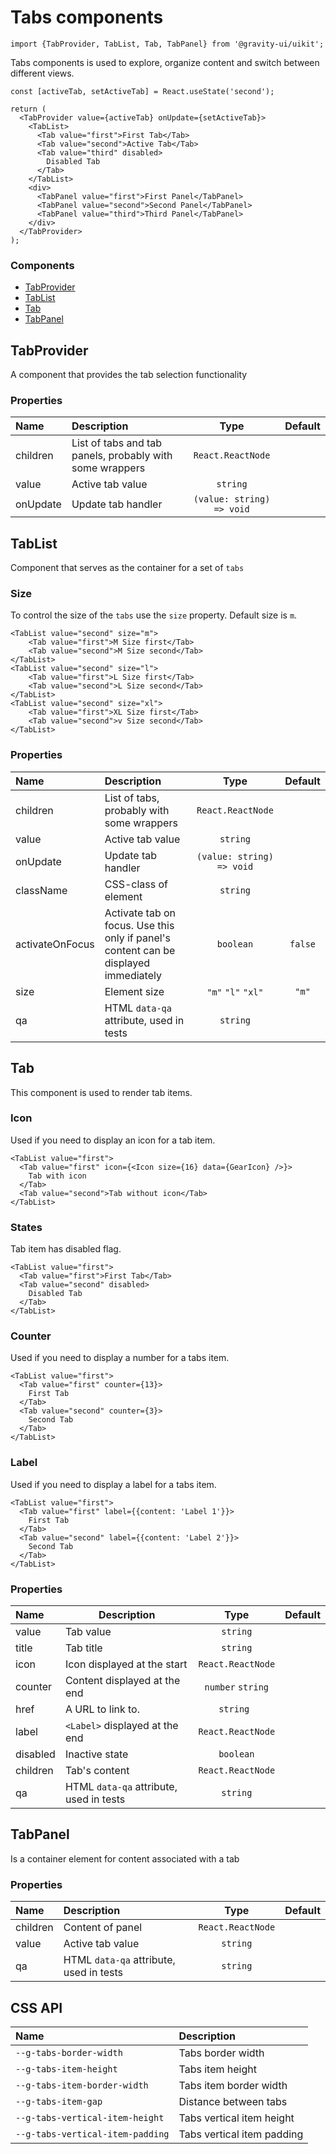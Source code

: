 <!--GITHUB_BLOCK-->

# Tabs components

<!--/GITHUB_BLOCK-->

```tsx
import {TabProvider, TabList, Tab, TabPanel} from '@gravity-ui/uikit';
```

Tabs components is used to explore, organize content and switch between different views.

<!--LANDING_BLOCK

<ExampleBlock
    code={`
<TabProvider value={activeTab} onUpdate={setActiveTab}>
    <TabList>
        <Tab value="first">First Tab</Tab>
        <Tab value="second">Active Tab</Tab>
        <Tab value="third" disabled>Disabled Tab</Tab>
    </TabList>
    <div>
        <TabPanel value="first">First Panel</TabPanel>
        <TabPanel value="second">Second Panel</TabPanel>
        <TabPanel value="third">Third Panel</TabPanel>
    </div>
</TabProvider>
`}
>
    <UIKit.TabProvider value="first">
        <UIKit.TabList>
            <UIKit.Tab value="first">First Tab</UIKit.Tab>
            <UIKit.Tab value="second">Active Tab</UIKit.Tab>
            <UIKit.Tab value="third" disabled>Disabled Tab</UIKit.Tab>
        </UIKit.TabList>
        <div>
            <UIKit.TabPanel value="first">First Panel</UIKit.TabPanel>
            <UIKit.TabPanel value="second">Second Panel</UIKit.TabPanel>
            <UIKit.TabPanel value="third">Third Panel</UIKit.TabPanel>
        </div>
    </UIKit.TabProvider>
</ExampleBlock>

LANDING_BLOCK-->

<!--GITHUB_BLOCK-->

```tsx
const [activeTab, setActiveTab] = React.useState('second');

return (
  <TabProvider value={activeTab} onUpdate={setActiveTab}>
    <TabList>
      <Tab value="first">First Tab</Tab>
      <Tab value="second">Active Tab</Tab>
      <Tab value="third" disabled>
        Disabled Tab
      </Tab>
    </TabList>
    <div>
      <TabPanel value="first">First Panel</TabPanel>
      <TabPanel value="second">Second Panel</TabPanel>
      <TabPanel value="third">Third Panel</TabPanel>
    </div>
  </TabProvider>
);
```

<!--/GITHUB_BLOCK-->

### Components

- [TabProvider](#tabprovider)
- [TabList](#tablist)
- [Tab](#tab)
- [TabPanel](#tabpanel)

## TabProvider

A component that provides the tab selection functionality

### Properties

| Name     | Description                                              |           Type            | Default |
| :------- | :------------------------------------------------------- | :-----------------------: | :-----: |
| children | List of tabs and tab panels, probably with some wrappers |     `React.ReactNode`     |         |
| value    | Active tab value                                         |         `string`          |         |
| onUpdate | Update tab handler                                       | `(value: string) => void` |         |

## TabList

Component that serves as the container for a set of `tabs`

### Size

To control the size of the `tabs` use the `size` property. Default size is `m`.

<!--LANDING_BLOCK

<ExampleBlock
    code={`
<TabList value="second" size="m">
    <Tab value="first">M Size first</Tab>
    <Tab value="second">M Size second</Tab>
</TabList>

<TabList value="second" size="l">
    <Tab value="first">L Size first</Tab>
    <Tab value="second">L Size second</Tab>
</TabList>

<TabList value="second" size="xl">
    <Tab value="first">XL Size first</Tab>
    <Tab value="second">v Size second</Tab>
</TabList>
`}
>
    <UIKit.TabList value="second" size="m">
        <UIKit.Tab value="first">M Size first</UIKit.Tab>
        <UIKit.Tab value="second">M Size second</UIKit.Tab>
    </UIKit.TabList>

    <UIKit.TabList value="second" size="l">
        <UIKit.Tab value="first">L Size first</UIKit.Tab>
        <UIKit.Tab value="second">L Size second</UIKit.Tab>
    </UIKit.TabList>

    <UIKit.TabList value="second" size="xl">
        <UIKit.Tab value="first">XL Size first</UIKit.Tab>
        <UIKit.Tab value="second">v Size second</UIKit.Tab>
    </UIKit.TabList>
</ExampleBlock>

LANDING_BLOCK-->

<!--GITHUB_BLOCK-->

```tsx
<TabList value="second" size="m">
    <Tab value="first">M Size first</Tab>
    <Tab value="second">M Size second</Tab>
</TabList>
<TabList value="second" size="l">
    <Tab value="first">L Size first</Tab>
    <Tab value="second">L Size second</Tab>
</TabList>
<TabList value="second" size="xl">
    <Tab value="first">XL Size first</Tab>
    <Tab value="second">v Size second</Tab>
</TabList>
```

<!--/GITHUB_BLOCK-->

### Properties

| Name            | Description                                                                          |           Type            | Default |
| :-------------- | :----------------------------------------------------------------------------------- | :-----------------------: | :-----: |
| children        | List of tabs, probably with some wrappers                                            |     `React.ReactNode`     |         |
| value           | Active tab value                                                                     |         `string`          |         |
| onUpdate        | Update tab handler                                                                   | `(value: string) => void` |         |
| className       | CSS-class of element                                                                 |         `string`          |         |
| activateOnFocus | Activate tab on focus. Use this only if panel's content can be displayed immediately |         `boolean`         | `false` |
| size            | Element size                                                                         |    `"m"` `"l"` `"xl"`     |  `"m"`  |
| qa              | HTML `data-qa` attribute, used in tests                                              |         `string`          |         |

## Tab

This component is used to render tab items.

### Icon

Used if you need to display an icon for a tab item.

<!--LANDING_BLOCK
<ExampleBlock
    code={`
<TabList value="first">
    <Tab value="first" icon={<Icon size={16} data={GearIcon} />}>Tab with icon</Tab>
    <Tab value="second">Tab without icon</Tab>
</TabList>
`}
>
    <UIKit.TabList value="first">
        <UIKit.Tab
            icon={
                <UIKit.Icon data={() => (
                    <svg xmlns="http://www.w3.org/2000/svg" fill="none" viewBox="0 0 16 16"><path fill="currentColor" fillRule="evenodd" d="M7.199 2H8.8a.2.2 0 0 1 .2.2c0 1.808 1.958 2.939 3.524 2.034a.199.199 0 0 1 .271.073l.802 1.388a.199.199 0 0 1-.073.272c-1.566.904-1.566 3.164 0 4.069a.199.199 0 0 1 .073.271l-.802 1.388a.199.199 0 0 1-.271.073C10.958 10.863 9 11.993 9 13.8a.2.2 0 0 1-.199.2H7.2a.199.199 0 0 1-.2-.2c0-1.808-1.958-2.938-3.524-2.034a.199.199 0 0 1-.272-.073l-.8-1.388a.199.199 0 0 1 .072-.271c1.566-.905 1.566-3.165 0-4.07a.199.199 0 0 1-.073-.271l.801-1.388a.199.199 0 0 1 .272-.073C5.042 5.138 7 4.007 7 2.2c0-.11.089-.199.199-.199ZM5.5 2.2c0-.94.76-1.7 1.699-1.7H8.8c.94 0 1.7.76 1.7 1.7a.85.85 0 0 0 1.274.735 1.699 1.699 0 0 1 2.32.622l.802 1.388c.469.813.19 1.851-.622 2.32a.85.85 0 0 0 0 1.472 1.7 1.7 0 0 1 .622 2.32l-.802 1.388a1.699 1.699 0 0 1-2.32.622.85.85 0 0 0-1.274.735c0 .939-.76 1.7-1.699 1.7H7.2a1.7 1.7 0 0 1-1.699-1.7.85.85 0 0 0-1.274-.735 1.698 1.698 0 0 1-2.32-.622l-.802-1.388a1.699 1.699 0 0 1 .622-2.32.85.85 0 0 0 0-1.471 1.699 1.699 0 0 1-.622-2.321l.801-1.388a1.699 1.699 0 0 1 2.32-.622A.85.85 0 0 0 5.5 2.2Zm4 5.8a1.5 1.5 0 1 1-3 0 1.5 1.5 0 0 1 3 0ZM11 8a3 3 0 1 1-6 0 3 3 0 0 1 6 0Z" clipRule="evenodd"></path></svg>
                )} size={16} />
            }
            value="first"
        >
            Tab with icon
        </UIKit.Tab>
        <UIKit.Tab value="second">Tab without icon</UIKit.Tab>
    </UIKit.TabList>
</ExampleBlock>
LANDING_BLOCK-->

<!--GITHUB_BLOCK-->

```tsx
<TabList value="first">
  <Tab value="first" icon={<Icon size={16} data={GearIcon} />}>
    Tab with icon
  </Tab>
  <Tab value="second">Tab without icon</Tab>
</TabList>
```

<!--/GITHUB_BLOCK-->

### States

Tab item has disabled flag.

<!--LANDING_BLOCK
<ExampleBlock
    code={`
<TabList value="first">
    <Tab value="first" >First Tab</Tab>
    <Tab value="second" disabled>Disabled Tab</Tab>
</TabList>
`}
>
    <UIKit.TabList value="first">
        <UIKit.Tab value="first">First Tab</UIKit.Tab>
        <UIKit.Tab disabled value="second">Disabled Tab</UIKit.Tab>
    </UIKit.TabList>
</ExampleBlock>
LANDING_BLOCK-->

<!--GITHUB_BLOCK-->

```tsx
<TabList value="first">
  <Tab value="first">First Tab</Tab>
  <Tab value="second" disabled>
    Disabled Tab
  </Tab>
</TabList>
```

<!--/GITHUB_BLOCK-->

### Counter

Used if you need to display a number for a tabs item.

<!--LANDING_BLOCK
<ExampleBlock
    code={`
<TabList value="first">
    <Tab value="first" counter={13}>First Tab</Tab>
    <Tab value="second" counter={3}>Second Tab</Tab>
</TabList>
`}
>
    <UIKit.TabList value="first">
        <UIKit.Tab value="first" counter={13}>First Tab</UIKit.Tab>
        <UIKit.Tab value="second" counter={3}>Second Tab</UIKit.Tab>
    </UIKit.TabList>
</ExampleBlock>
LANDING_BLOCK-->

<!--GITHUB_BLOCK-->

```tsx
<TabList value="first">
  <Tab value="first" counter={13}>
    First Tab
  </Tab>
  <Tab value="second" counter={3}>
    Second Tab
  </Tab>
</TabList>
```

<!--/GITHUB_BLOCK-->

### Label

Used if you need to display a label for a tabs item.

<!--LANDING_BLOCK
<ExampleBlock
    code={`
<TabList value="first">
    <Tab value="first" label={{content: 'Label 1'}}>First Tab</Tab>
    <Tab value="second" label={{content: 'Label 2'}}>Second Tab</Tab>
</TabList>
`}
>
    <UIKit.TabList value="first">
        <UIKit.Tab value="first" label={{content: 'Label 1'}}>First Tab</UIKit.Tab>
        <UIKit.Tab value="second" label={{content: 'Label 2'}}>Second Tab</UIKit.Tab>
    </UIKit.TabList>
</ExampleBlock>
LANDING_BLOCK-->

<!--GITHUB_BLOCK-->

```tsx
<TabList value="first">
  <Tab value="first" label={{content: 'Label 1'}}>
    First Tab
  </Tab>
  <Tab value="second" label={{content: 'Label 2'}}>
    Second Tab
  </Tab>
</TabList>
```

<!--/GITHUB_BLOCK-->

### Properties

| Name     | Description                             |       Type        | Default |
| :------- | --------------------------------------- | :---------------: | :-----: |
| value    | Tab value                               |     `string`      |         |
| title    | Tab title                               |     `string`      |         |
| icon     | Icon displayed at the start             | `React.ReactNode` |         |
| counter  | Content displayed at the end            | `number` `string` |         |
| href     | A URL to link to.                       |     `string `     |         |
| label    | `<Label>` displayed at the end          | `React.ReactNode` |         |
| disabled | Inactive state                          |     `boolean`     |         |
| children | Tab's content                           | `React.ReactNode` |         |
| qa       | HTML `data-qa` attribute, used in tests |     `string`      |         |

## TabPanel

Is a container element for content associated with a tab

### Properties

| Name     | Description                             |       Type        | Default |
| :------- | :-------------------------------------- | :---------------: | :-----: |
| children | Content of panel                        | `React.ReactNode` |         |
| value    | Active tab value                        |     `string`      |         |
| qa       | HTML `data-qa` attribute, used in tests |     `string`      |         |

## CSS API

| Name                             | Description                |
| :------------------------------- | :------------------------- |
| `--g-tabs-border-width`          | Tabs border width          |
| `--g-tabs-item-height`           | Tabs item height           |
| `--g-tabs-item-border-width`     | Tabs item border width     |
| `--g-tabs-item-gap`              | Distance between tabs      |
| `--g-tabs-vertical-item-height`  | Tabs vertical item height  |
| `--g-tabs-vertical-item-padding` | Tabs vertical item padding |
